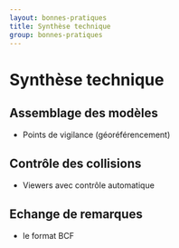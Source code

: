 ```yaml
---
layout: bonnes-pratiques
title: Synthèse technique
group: bonnes-pratiques
---
```


# Synthèse technique

## Assemblage des modèles

* Points de vigilance (géoréférencement)

## Contrôle des collisions

* Viewers avec contrôle automatique

## Echange de remarques

* le format BCF